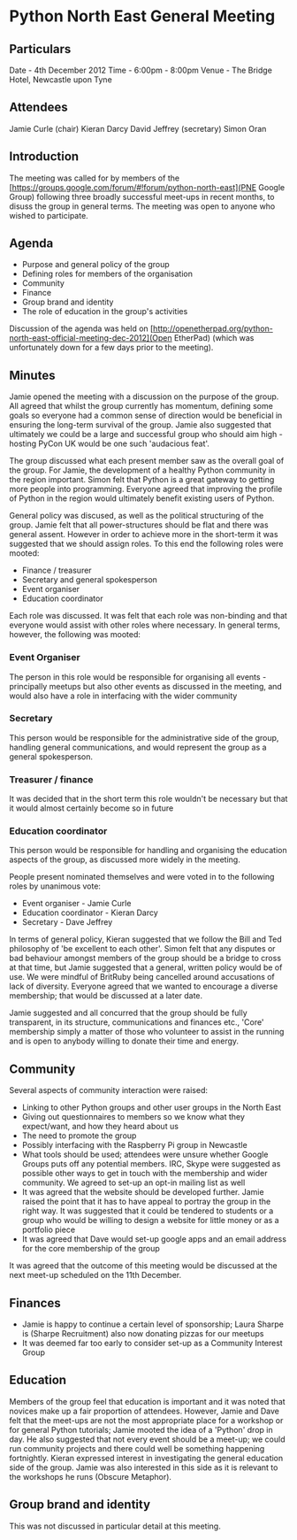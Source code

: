 # Python North East General Meeting

## Particulars

Date - 4th December 2012
Time - 6:00pm - 8:00pm
Venue - The Bridge Hotel, Newcastle upon Tyne

## Attendees

Jamie Curle (chair)
Kieran Darcy
David Jeffrey (secretary)
Simon Oran

## Introduction

The meeting was called for by members of the 
[https://groups.google.com/forum/#!forum/python-north-east](PNE Google Group)
following three broadly successful meet-ups in recent months, to disuss the
group in general terms.  The meeting was open to anyone who wished to participate.

## Agenda

- Purpose and general policy of the group
- Defining roles for members of the organisation
- Community
- Finance
- Group brand and identity
- The role of education in the group's activities

Discussion of the agenda was held on 
[http://openetherpad.org/python-north-east-official-meeting-dec-2012](Open EtherPad)
(which was unfortunately down for a few days prior to the meeting).

## Minutes

Jamie opened the meeting with a discussion on the purpose of the group. All
agreed that whilst the group currently has momentum, defining some goals so
everyone had a common sense of direction would be beneficial in ensuring the
long-term survival of the group. Jamie also suggested that ultimately we 
could be a large and successful group who should aim high - hosting PyCon UK
would be one such 'audacious feat'.

The group discussed what each present member saw as the overall goal of the
group. For Jamie, the development of a healthy Python community in the region 
important. Simon felt that Python is a great gateway to getting more
people into programming. Everyone agreed that improving the profile of Python
in the region would ultimately benefit existing users of Python.

General policy was discused, as well as the political structuring of the
group. Jamie felt that all power-structures should be flat and there was
general assent. However in order to achieve more in the short-term it was
suggested that we should assign roles. To this end the following roles were
mooted:

- Finance / treasurer
- Secretary and general spokesperson
- Event organiser
- Education coordinator

Each role was discussed. It was felt that each role was non-binding and
that everyone would assist with other roles where necessary. In general
terms, however, the following was mooted:

### Event Organiser
The person in this role would be responsible for organising all events - 
principally meetups but also other events as discussed in the meeting, and 
would also have a role in interfacing with the wider community

### Secretary
This person would be responsible for the administrative side of the group,
handling general communications, and would represent the group as a general
spokesperson.

### Treasurer / finance
It was decided that in the short term this role wouldn't be necessary but
that it would almost certainly become so in future

### Education coordinator
This person would be responsible for handling and organising the education
aspects of the group, as discussed more widely in the meeting.


People present nominated themselves and were voted in to the following roles
by unanimous vote:

- Event organiser - Jamie Curle
- Education coordinator - Kieran Darcy
- Secretary - Dave Jeffrey

In terms of general policy, Kieran suggested that we follow the Bill and Ted
philosophy of 'be excellent to each other'. Simon felt that any disputes or
bad behaviour amongst members of the group should be a bridge to cross at that
time, but Jamie suggested that a general, written policy would be of use. We
were mindful of BritRuby being cancelled around accusations of lack of
diversity. Everyone agreed that we wanted to encourage a diverse membership;
that would be discussed at a later date.

Jamie suggested and all concurred that the group should be fully transparent,
in its structure, communications and finances etc., 'Core' membership simply a
matter of those who volunteer to assist in the running and is open to anybody
willing to donate their time and energy.

## Community

Several aspects of community interaction were raised:

- Linking to other Python groups and other user groups in the North East
- Giving out questionnaires to members so we know what they expect/want, and
  how they heard about us
- The need to promote the group
- Possibly interfacing with the Raspberry Pi group in Newcastle
- What tools should be used; attendees were unsure whether Google Groups puts
  off any potential members. IRC, Skype were suggested as possible other
  ways to get in touch with the membership and wider community. We agreed to
  set-up an opt-in mailing list as well
- It was agreed that the website should be developed further. Jamie raised the
  point that it has to have appeal to portray the group in the right way. It
  was suggested that it could be tendered to students or a group who would be
  willing to design a website for little money or as a portfolio piece
- It was agreed that Dave would set-up google apps and an email address for
  the core membership of the group

It was agreed that the outcome of this meeting would be discussed at the next
meet-up scheduled on the 11th December.

## Finances

- Jamie is happy to continue a certain level of sponsorship; Laura Sharpe is
  (Sharpe Recruitment) also now donating pizzas for our meetups
- It was deemed far too early to consider set-up as a Community Interest Group

## Education

Members of the group feel that education is important and it was noted that
novices make up a fair proportion of attendees. However, Jamie and Dave felt
that the meet-ups are not the most appropriate place for a workshop or for
general Python tutorials; Jamie mooted the idea of a 'Python' drop in day.
He also suggested that not every event should be a meet-up; we could run
community projects and there could well be something happening fortnightly.
Kieran expressed interest in investigating the general education side of the
group. Jamie was also interested in this side as it is relevant to the
workshops he runs (Obscure Metaphor).

## Group brand and identity

This was not discussed in particular detail at this meeting.
